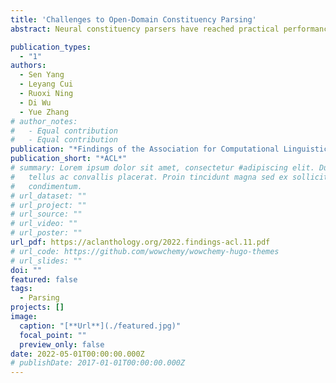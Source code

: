 ```yaml
---
title: 'Challenges to Open-Domain Constituency Parsing'
abstract: Neural constituency parsers have reached practical performance on news-domain benchmarks. However, their generalization ability to other domains remains weak. Existing findings on cross-domain constituency parsing are only made on a limited number of domains. Tracking this, we manually annotate a high-quality constituency treebank containing five domains. We analyze challenges to open-domain constituency parsing using a set of linguistic features on various strong constituency parsers. Primarily, we find that 1) BERT significantly increases parsers' cross-domain performance by reducing their sensitivity on the domain-variant features.2) Compared with single metrics such as unigram distribution and OOV rate, challenges to open-domain constituency parsing arise from complex features, including cross-domain lexical and constituent structure variations.

publication_types:
  - "1"
authors:
  - Sen Yang
  - Leyang Cui
  - Ruoxi Ning
  - Di Wu
  - Yue Zhang
# author_notes:
#   - Equal contribution
#   - Equal contribution
publication: "*Findings of the Association for Computational Linguistics*"
publication_short: "*ACL*"
# summary: Lorem ipsum dolor sit amet, consectetur #adipiscing elit. Duis posuere
#   tellus ac convallis placerat. Proin tincidunt magna sed ex sollicitudin
#   condimentum.
# url_dataset: ""
# url_project: ""
# url_source: ""
# url_video: ""
# url_poster: ""
url_pdf: https://aclanthology.org/2022.findings-acl.11.pdf
# url_code: https://github.com/wowchemy/wowchemy-hugo-themes
# url_slides: ""
doi: ""
featured: false
tags:
  - Parsing
projects: []
image:
  caption: "[**Url**](./featured.jpg)"
  focal_point: ""
  preview_only: false
date: 2022-05-01T00:00:00.000Z
# publishDate: 2017-01-01T00:00:00.000Z
---
```

